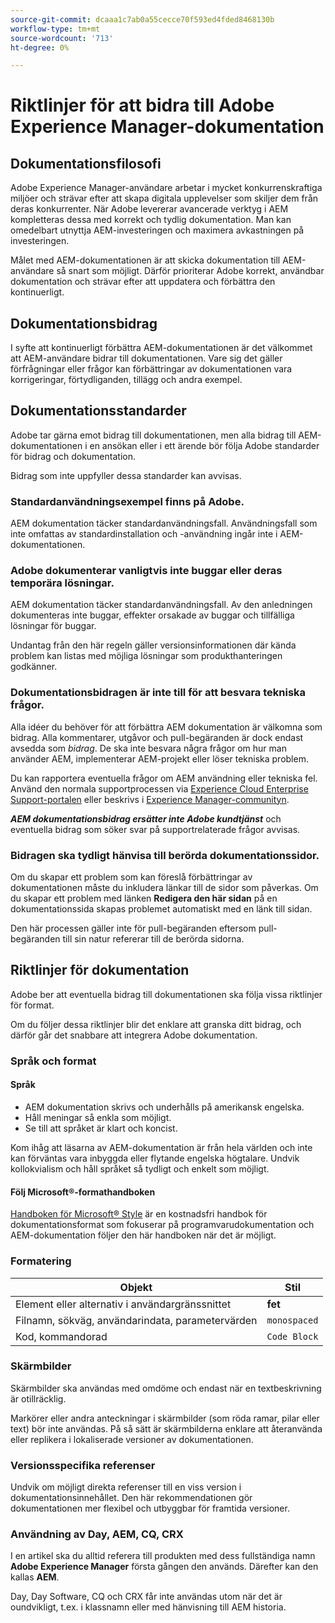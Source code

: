 ```yaml
---
source-git-commit: dcaaa1c7ab0a55cecce70f593ed4fded8468130b
workflow-type: tm+mt
source-wordcount: '713'
ht-degree: 0%

---
```

# Riktlinjer för att bidra till Adobe Experience Manager-dokumentation

## Dokumentationsfilosofi

Adobe Experience Manager-användare arbetar i mycket konkurrenskraftiga miljöer och strävar efter att skapa digitala upplevelser som skiljer dem från deras konkurrenter. När Adobe levererar avancerade verktyg i AEM kompletteras dessa med korrekt och tydlig dokumentation. Man kan omedelbart utnyttja AEM-investeringen och maximera avkastningen på investeringen.

Målet med AEM-dokumentationen är att skicka dokumentation till AEM-användare så snart som möjligt. Därför prioriterar Adobe korrekt, användbar dokumentation och strävar efter att uppdatera och förbättra den kontinuerligt.

## Dokumentationsbidrag

I syfte att kontinuerligt förbättra AEM-dokumentationen är det välkommet att AEM-användare bidrar till dokumentationen. Vare sig det gäller förfrågningar eller frågor kan förbättringar av dokumentationen vara korrigeringar, förtydliganden, tillägg och andra exempel.

## Dokumentationsstandarder

Adobe tar gärna emot bidrag till dokumentationen, men alla bidrag till AEM-dokumentationen i en ansökan eller i ett ärende bör följa Adobe standarder för bidrag och dokumentation.

Bidrag som inte uppfyller dessa standarder kan avvisas.

### Standardanvändningsexempel finns på Adobe.

AEM dokumentation täcker standardanvändningsfall. Användningsfall som inte omfattas av standardinstallation och -användning ingår inte i AEM-dokumentationen.

### Adobe dokumenterar vanligtvis inte buggar eller deras temporära lösningar.

AEM dokumentation täcker standardanvändningsfall. Av den anledningen dokumenteras inte buggar, effekter orsakade av buggar och tillfälliga lösningar för buggar.

Undantag från den här regeln gäller versionsinformationen där kända problem kan listas med möjliga lösningar som produkthanteringen godkänner.

### Dokumentationsbidragen är inte till för att besvara tekniska frågor.

Alla idéer du behöver för att förbättra AEM dokumentation är välkomna som bidrag. Alla kommentarer, utgåvor och pull-begäranden är dock endast avsedda som *bidrag*. De ska inte besvara några frågor om hur man använder AEM, implementerar AEM-projekt eller löser tekniska problem.

Du kan rapportera eventuella frågor om AEM användning eller tekniska fel. Använd den normala supportprocessen via [Experience Cloud Enterprise Support-portalen](https://experienceleague.adobe.com/sv?support-solution=General#support) eller beskrivs i [Experience Manager-communityn](https://experienceleaguecommunities.adobe.com/t5/adobe-experience-manager/ct-p/adobe-experience-manager-community).

***AEM dokumentationsbidrag ersätter inte Adobe kundtjänst*** och eventuella bidrag som söker svar på supportrelaterade frågor avvisas.

### Bidragen ska tydligt hänvisa till berörda dokumentationssidor.

Om du skapar ett problem som kan föreslå förbättringar av dokumentationen måste du inkludera länkar till de sidor som påverkas. Om du skapar ett problem med länken **Redigera den här sidan** på en dokumentationssida skapas problemet automatiskt med en länk till sidan.

Den här processen gäller inte för pull-begäranden eftersom pull-begäranden till sin natur refererar till de berörda sidorna.

## Riktlinjer för dokumentation

Adobe ber att eventuella bidrag till dokumentationen ska följa vissa riktlinjer för format.

Om du följer dessa riktlinjer blir det enklare att granska ditt bidrag, och därför går det snabbare att integrera Adobe dokumentation.

### Språk och format

#### Språk

* AEM dokumentation skrivs och underhålls på amerikansk engelska.
* Håll meningar så enkla som möjligt.
* Se till att språket är klart och koncist.

Kom ihåg att läsarna av AEM-dokumentation är från hela världen och inte kan förväntas vara inbyggda eller flytande engelska högtalare. Undvik kollokvialism och håll språket så tydligt och enkelt som möjligt.

#### Följ Microsoft®-formathandboken

[Handboken för Microsoft® Style](https://learn.microsoft.com/en-us/style-guide/welcome/) är en kostnadsfri handbok för dokumentationsformat som fokuserar på programvarudokumentation och AEM-dokumentation följer den här handboken när det är möjligt.

### Formatering

| Objekt | Stil |
|---|---|
| Element eller alternativ i användargränssnittet | **fet** |
| Filnamn, sökväg, användarindata, parametervärden | `monospaced` |
| Kod, kommandorad | ```Code Block``` |

### Skärmbilder

Skärmbilder ska användas med omdöme och endast när en textbeskrivning är otillräcklig.

Markörer eller andra anteckningar i skärmbilder (som röda ramar, pilar eller text) bör inte användas. På så sätt är skärmbilderna enklare att återanvända eller replikera i lokaliserade versioner av dokumentationen.

### Versionsspecifika referenser

Undvik om möjligt direkta referenser till en viss version i dokumentationsinnehållet. Den här rekommendationen gör dokumentationen mer flexibel och utbyggbar för framtida versioner.

### Användning av Day, AEM, CQ, CRX

I en artikel ska du alltid referera till produkten med dess fullständiga namn **Adobe Experience Manager** första gången den används. Därefter kan den kallas **AEM**.

Day, Day Software, CQ och CRX får inte användas utom när det är oundvikligt, t.ex. i klassnamn eller med hänvisning till AEM historia.

